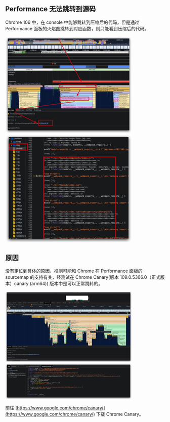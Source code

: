 ## Performance 无法跳转到源码

Chrome 106 中，在 console 中能够跳转到压缩后的代码，但是通过 Performance 面板的火焰图跳转到对应函数，则只能看到压缩后的代码。

<a target="_blank" href="../faq/2022-10-18-21-22-31.png">
    <img src="../faq/2022-10-18-21-22-31.png" style="width: 400px;"/>
</a>

<a target="_blank" href="../faq/2022-10-18-21-23-49.png">
    <img src="../faq/2022-10-18-21-23-49.png" style="width: 400px;"/>
</a>


## 原因

没有定位到具体的原因，推测可能和 Chrome 在 Performance 面板的 sourcemap 的支持有关，经测试在 Chrome Canary(版本 109.0.5366.0（正式版本）canary (arm64)) 版本中是可以正常跳转的。

<a target="_blank" href="../faq/2022-10-18-21-26-23.png">
    <img src="../faq/2022-10-18-21-26-23.png" style="width: 400px;"/>
</a>

<a target="_blank" href="../faq/2022-10-18-21-26-47.png">
    <img src="../faq/2022-10-18-21-26-47.png" style="width: 400px;"/>
</a>

前往 [https://www.google.com/chrome/canary/](https://www.google.com/chrome/canary/) 下载 Chrome Canary。
